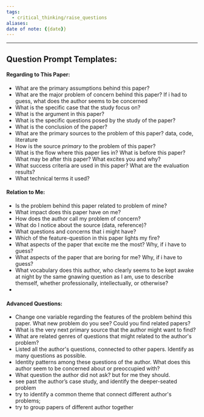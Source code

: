 ```yaml
---
tags: 
  - critical_thinking/raise_questions
aliases: 
date of note: {{date}}
---
```


------
## Question Prompt Templates:

#### Regarding to This Paper:

- What are the primary assumptions behind this paper?
- What are the major problem of concern behind this paper? If i had to guess, what does the author seems to be concerned 
- What is the specific case that the study focus on?
- What is the argument in this paper?
- What is the specific questions posed by the study of the paper?
- What is the conclusion of the paper?
- What are the primary sources to the problem of this paper? data, code, literature
- How is the source _primary_ to the problem of this paper?
- What is the flow where this paper lies in? What is before this paper? What may be after this paper? What excites you and why?
- What success criteria are used in this paper?  What are the evaluation results?
- What technical terms it used?

#### Relation to Me:

- Is the problem behind this paper related to problem of mine?
- What impact does this paper have on me?
- How does the author call my problem of concern? 
- What do I notice about the source (data, reference)?
- What questions and concerns that i might have?
- Which of the feature-question in this paper lights my fire?
- What aspects of the paper that excite me the most? Why, if i have to guess?
- What aspects of the paper that are boring for me? Why, if i have to guess?
- What vocabulary does this author, who clearly seems to be kept awake at night by the same gnawing question as I am, use to describe themself, whether professionally, intellectually, or otherwise?
- 
#### Advanced Questions:

- Change one variable regarding the features of the problem behind this paper. What new problem do you see? Could you find related papers? 
- What is the very next primary source that the author might want to find?
- What are related genres of questions that might related to the author's problem?
- Listed all the author's questions, connected to other papers. Identify as many questions as possible.
- Identity patterns among these questions of the author. What does this author seem to be concerned about or preoccupied with? 
- What question the author did not ask? but for me they should.
- see past the author’s case study, and identify the deeper-seated problem
- try to identify a common theme that connect different author's problems; 
- try to group papers of different author together

